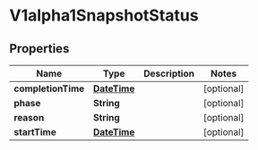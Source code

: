 
# V1alpha1SnapshotStatus

## Properties
Name | Type | Description | Notes
------------ | ------------- | ------------- | -------------
**completionTime** | [**DateTime**](DateTime.md) |  |  [optional]
**phase** | **String** |  |  [optional]
**reason** | **String** |  |  [optional]
**startTime** | [**DateTime**](DateTime.md) |  |  [optional]



